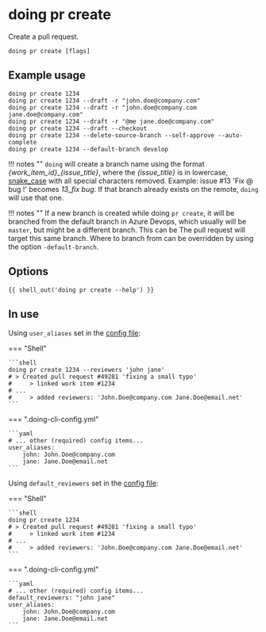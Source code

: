 # doing pr create

Create a pull request.

```shell
doing pr create [flags]
```

## Example usage

```shell
doing pr create 1234
doing pr create 1234 --draft -r "john.doe@company.com"
doing pr create 1234 --draft -r "john.doe@company.com jane.doe@company.com"
doing pr create 1234 --draft -r "@me jane.doe@company.com"
doing pr create 1234 --draft --checkout
doing pr create 1234 --delete-source-branch --self-approve --auto-complete
doing pr create 1234 --default-branch develop
```

!!! notes ""
    `doing` will create a branch name using the format *{work_item_id}*_*{issue_title}*, where the *{issue_title}* is in lowercase, [snake_case](https://en.wikipedia.org/wiki/Snake_case) with all special characters removed. Example: issue #13 'Fix @ bug !' becomes *13_fix bug*. If that branch already exists on the remote, `doing` will use that one.

!!! notes ""
    If a new branch is created while doing `pr create`, it will be branched from the default branch in Azure Devops, which usually will be `master`, but might be a different branch. This can be The pull request will target this same branch.
    Where to branch from can be overridden by using the option `-default-branch`.   

## Options

```nohighlight
{{ shell_out('doing pr create --help') }}
```

## In use

Using `user_aliases` set in the [config file](../../config/config_file.md):

=== "Shell"

    ```shell
    doing pr create 1234 --reviewers 'john jane'
    # > Created pull request #49281 'fixing a small typo'
    #     > linked work item #1234
    # ...
    #     > added reviewers: 'John.Doe@company.com Jane.Doe@email.net'
    ```

=== ".doing-cli-config.yml"

    ```yaml
    # ... other (required) config items...
    user_aliases:
        john: John.Doe@company.com
        jane: Jane.Doe@email.net
    ```

Using `default_reviewers` set in the [config file](../../config/config_file.md):

=== "Shell"

    ```shell
    doing pr create 1234
    # > Created pull request #49281 'fixing a small typo'
    #     > linked work item #1234
    # ...
    #     > added reviewers: 'John.Doe@company.com Jane.Doe@email.net'
    ```

=== ".doing-cli-config.yml"

    ```yaml
    # ... other (required) config items...
    default_reviewers: "john jane"
    user_aliases:
        john: John.Doe@company.com
        jane: Jane.Doe@email.net
    ```
